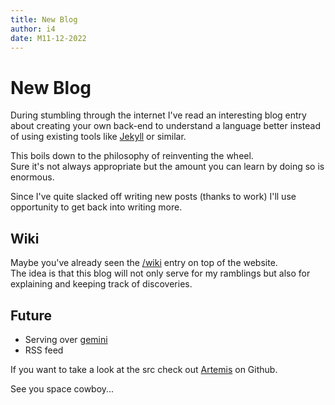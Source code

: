 ```yaml
---
title: New Blog
author: i4
date: M11-12-2022
---
```


# New Blog

During stumbling through the internet I've read an interesting blog entry about creating your
own back-end to understand a language better instead of using existing tools like [Jekyll](https://jekyllrb.com/) or similar.

This boils down to the philosophy of reinventing the wheel.  
Sure it's not always appropriate but the amount you can learn by doing so is enormous.

Since I've quite slacked off writing new posts (thanks to work) I'll use opportunity to get back into writing more.

## Wiki

Maybe you've already seen the [/wiki](https://uauth.io/wiki) entry on top of the website.  
The idea is that this blog will not only serve for my ramblings but also for explaining and keeping track of discoveries.


## Future

- Serving over [gemini](https://gemini.circumlunar.space/)
- RSS feed


If you want to take a look at the src check out [Artemis](https://github.com/b401/artemis) on Github.

See you space cowboy...
